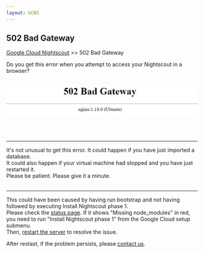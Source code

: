 ```yaml
---
layout: GCNS
---
```


## 502 Bad Gateway
[Google Cloud Nightscout](./GoogleCloud.md) >> 502 Bad Gateway  
  
Do you get this error when you attempt to access your Nightscout in a browser?  
<br/>  
  
![](./images/502BadGateway.png)  
<br/>  
<br/>  

---  
  
It's not unusual to get this error.  It could happen if you have just imported a database.  
It could also happen if your virtual machine had stopped and you have just restarted it.  
Please be patient.  Please give it a minute.  
<br/>  

---  
  
This could have been caused by having run bootstrap and not having followed by executing Install Nightscout phase 1.  
Please check the [status page](./Status.md).  If it shows "Missing node_modules" in red, you need to run "Install Nightscout phase 1" from the Google Cloud setup submenu.  
Then, [restart the server](./Restart.md) to resolve the issue.   
  
After restast, if the problem persists, please [contact us](./GCNS_Support.md).  
  
  
